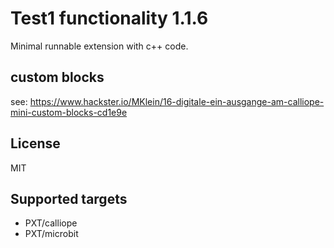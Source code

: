 # Test1 functionality 1.1.6

Minimal runnable extension with c++ code.

## custom blocks

see: https://www.hackster.io/MKlein/16-digitale-ein-ausgange-am-calliope-mini-custom-blocks-cd1e9e


## License

MIT

## Supported targets

- PXT/calliope
- PXT/microbit

